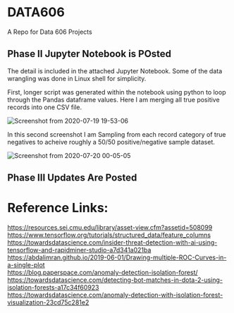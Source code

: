 # DATA606
A Repo for Data 606 Projects

## Phase II Jupyter Notebook is POsted

The detail is included in the attached Jupyter Notebook. Some of the data wrangling was done in Linux shell for simplicity.

First, longer script was generated within the notebook using python to loop through the Pandas dataframe values. Here I am merging all true positive records into one CSV file.

![Screenshot from 2020-07-19 19-53-06](https://user-images.githubusercontent.com/39747664/88746555-d1f3eb80-d11a-11ea-9881-601a8e12313f.png)

In this second screenshot I am Sampling from each record category of true negatives to acheive roughly a 50/50 positive/negative sample dataset.

![Screenshot from 2020-07-20 00-05-05](https://user-images.githubusercontent.com/39747664/88746568-d6b89f80-d11a-11ea-9257-da293729ca4c.png)

## Phase III Updates Are Posted

# Reference Links:
<https://resources.sei.cmu.edu/library/asset-view.cfm?assetid=508099></br>
<https://www.tensorflow.org/tutorials/structured_data/feature_columns></br>
<https://towardsdatascience.com/insider-threat-detection-with-ai-using-tensorflow-and-rapidminer-studio-a7d341a021ba></br>
<https://abdalimran.github.io/2019-06-01/Drawing-multiple-ROC-Curves-in-a-single-plot></br>
<https://blog.paperspace.com/anomaly-detection-isolation-forest/></br>
<https://towardsdatascience.com/detecting-bot-matches-in-dota-2-using-isolation-forests-a17c34f60923></br>
<https://towardsdatascience.com/anomaly-detection-with-isolation-forest-visualization-23cd75c281e2></br>
